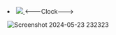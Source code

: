 <div id="badges">
<p><li><a href="https://barik-rajdeep.github.io/Digital-clock/">
<img src="https://img.shields.io/badge/Clock-green">
</a> <---Clock---> </li>
</div>

![Screenshot 2024-05-23 232323](https://github.com/Barik-Rajdeep/Digital-clock/assets/161339776/ebde18e8-9468-4023-b1e1-2d8e1a1c3688)
